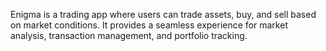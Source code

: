 Enigma is a trading app where users can trade assets, buy, and sell based on market conditions. It provides a seamless experience for market analysis, transaction management, and portfolio tracking.
